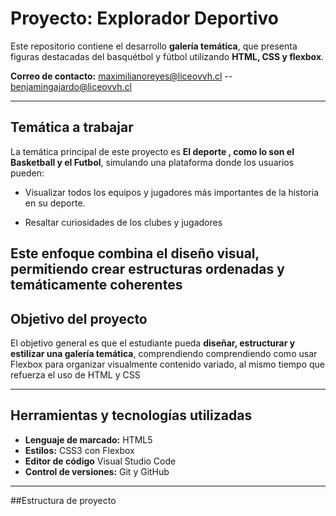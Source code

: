 # Proyecto: Explorador Deportivo

Este repositorio contiene el desarrollo  **galería temática**, que presenta figuras destacadas del basquétbol y fútbol utilizando **HTML, CSS y flexbox**.

**Correo de contacto:** maximilianoreyes@liceovvh.cl -- benjamingajardo@liceovvh.cl

---

## Temática a trabajar

La temática principal de este proyecto es **El deporte , como lo son el Basketball y el Futbol**, simulando una plataforma donde los usuarios pueden:

- Visualizar todos los equipos y jugadores más importantes de la historia en su deporte.

- Resaltar curiosidades de los clubes y jugadores

Este enfoque combina el diseño visual, permitiendo crear estructuras ordenadas y temáticamente coherentes
---

## Objetivo del proyecto

El objetivo general es que el estudiante pueda **diseñar, estructurar y estilizar una galería temática**, comprendiendo comprendiendo como usar Flexbox para organizar visualmente contenido variado, al mismo tiempo que refuerza el uso de HTML y CSS

---

## Herramientas y tecnologías utilizadas

- **Lenguaje de marcado:** HTML5
- **Estilos:** CSS3 con Flexbox
- **Editor de código** Visual Studio Code
- **Control de versiones:** Git y GitHub

---


##Estructura de proyecto